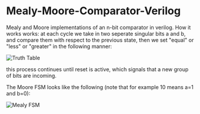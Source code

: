 # Mealy-Moore-Comparator-Verilog

Mealy and Moore implementations of an n-bit comparator in verilog. 
How it works works: at each cycle we take in two seperate singular bits a and b, and compare them with respect to the previous state, then we set "equal" or "less" or "greater" in the following manner:

![Truth Table](https://user-images.githubusercontent.com/54000044/144196003-6b22d4af-43af-47c7-a61b-da96179ce189.PNG)

this process continues until reset is active, which signals that a new group of bits are incoming. 

The Moore FSM looks like the following (note that for example 10 means a=1 and b=0): 

![Mealy FSM](https://user-images.githubusercontent.com/54000044/144197742-160b17b5-878e-4d37-b8ee-a201a09c3d0a.jpg)
